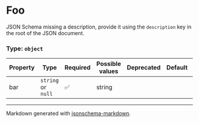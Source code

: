 # Foo

JSON Schema missing a description, provide it using the `description` key in the root of the JSON document.

### Type: `object`

| Property | Type | Required | Possible values | Deprecated | Default | Description | Examples |
| -------- | ---- | -------- | --------------- | ---------- | ------- | ----------- | -------- |
| bar | `string` or `null` | ✅ | string |  |  |  |  |


---

Markdown generated with [jsonschema-markdown](https://github.com/elisiariocouto/jsonschema-markdown).
